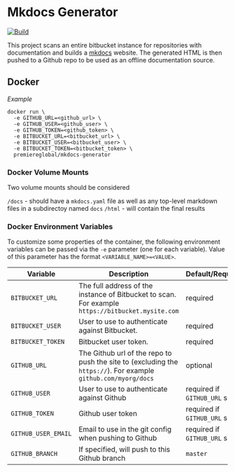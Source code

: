 # Mkdocs Generator
[![Build][Build-Status-Image]][Build-Status-Url]

This project scans an entire bitbucket instance for repositories with documentation and builds a [mkdocs](https://www.mkdocs.org/) website.  The generated HTML is then pushed to a Github repo to be used as an offline documentation source.

## Docker

*Example*

```
docker run \
  -e GITHUB_URL=<github_url> \
  -e GITHUB_USER=<github_user> \
  -e GITHUB_TOKEN=<github_token> \
  -e BITBUCKET_URL=<bitbucket_url> \
  -e BITBUCKET_USER=<bitbucket_user> \
  -e BITBUCKET_TOKEN=<bitbucket_token> \
  premiereglobal/mkdocs-generator
```

### Docker Volume Mounts
Two volume mounts should be considered

`/docs` - should have a `mkdocs.yaml` file as well as any top-level markdown files in a subdirectoy named `docs`
`/html` - will contain the final results

### Docker Environment Variables

To customize some properties of the container, the following environment
variables can be passed via the `-e` parameter (one for each variable).  Value
of this parameter has the format `<VARIABLE_NAME>=<VALUE>`.

| Variable       | Description                                  | Default/Required |
|----------------|----------------------------------------------|---------|
|`BITBUCKET_URL`| The full address of the instance of Bitbucket to scan. For example `https://bitbucket.mysite.com` | required |
|`BITBUCKET_USER`| User to use to authenticate against Bitbucket. | required |
|`BITBUCKET_TOKEN`| Bitbucket user token. | required |
|`GITHUB_URL`| The Github url of the repo to push the site to (excluding the `https://`).  For example `github.com/myorg/docs` | optional |
|`GITHUB_USER`| User to use to authenticate against Github | required if `GITHUB_URL` set |
|`GITHUB_TOKEN`| Github user token | required if `GITHUB_URL` set |
|`GITHUB_USER_EMAIL`| Email to use in the git config when pushing to Github | required if `GITHUB_URL` set |
|`GITHUB_BRANCH`| If specified, will push to this Github branch | `master` |

[Build-Status-Url]: https://travis-ci.org/PremiereGlobal/mkdocs-generator
[Build-Status-Image]: https://travis-ci.org/PremiereGlobal/mkdocs-generator.svg?branch=master
